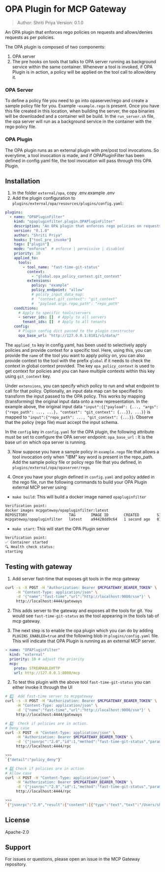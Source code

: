 # OPA Plugin for MCP Gateway

> Author: Shriti Priya
> Version: 0.1.0

An OPA plugin that enforces rego policies on requests and allows/denies requests as per policies.

The OPA plugin is composed of two components:
1. OPA server
2. The pre hooks on tools that talks to OPA server running as background service within the same container. Whenever a tool is invoked, if OPA Plugin is in action, a policy will be applied on the tool call to allow/deny it.

### OPA Server
To define a policy file you need to go into opaserver/rego and create a sample policy file for you.
Example -`example.rego` is present.
Once you have this file created in this location, when building the server, the opa binaries will be downloaded and a container will be build.
In the `run_server.sh` file, the opa server will run as a background service in the container with the rego policy file.

### OPA Plugin
The OPA plugin runs as an external plugin with pre/post tool invocations. So everytime, a tool invocation is made, and if OPAPluginFilter has been defined in config.yaml file, the tool invocation will pass through this OPA Plugin.


## Installation

1. In the folder `external/opa`, copy .env.example .env
2. Add the plugin configuration to `plugins/external/opa/resources/plugins/config.yaml`:

```yaml
plugins:
  - name: "OPAPluginFilter"
    kind: "opapluginfilter.plugin.OPAPluginFilter"
    description: "An OPA plugin that enforces rego policies on requests and allows/denies requests as per policies"
    version: "0.1.0"
    author: "Shriti Priya"
    hooks: ["tool_pre_invoke"]
    tags: ["plugin"]
    mode: "enforce"  # enforce | permissive | disabled
    priority: 10
    applied_to:
      tools:
        - tool_name: "fast-time-git-status"
          context:
            - "global.opa_policy_context.git_context"
          extensions:
            policy: "example"
            policy_endpoint: "allow"
            # policy_input_data_map:
            #  "context.git_context": "git_context"
            #  "payload.args.repo_path": "repo_path"
    conditions:
      # Apply to specific tools/servers
      - server_ids: []  # Apply to all servers
        tenant_ids: []  # Apply to all tenants
    config:
      # Plugin config dict passed to the plugin constructor
      opa_base_url: "http://127.0.0.1:8181/v1/data/"
```
The `applied_to` key in config.yaml, has been used to selectively apply policies and provide context for a specific tool.
Here, using this, you can provide the `name` of the tool you want to apply policy on, you can also provide
context to the tool with the prefix `global` if it needs to check the context in global context provided.
The key `opa_policy_context` is used to get context for policies and you can have multiple contexts within this key using `git_context` key.

Under `extensions`, you can specify which policy to run and what endpoint to call for that policy. Optionally, an input data map can be specified to transform the input passed to the OPA policy. This works by mapping (transforming) the original input data onto a new representation. In the example above, the original input data `"input":{{"payload": {..., "args": {"repo_path": ..., ...}, "context": "git_context": {...}}, ...}}` is mapped to `"input":{"repo_path": ..., "git_context": {...}}`. Observe that the policy (rego file) must accept the input schema.

In the `config` key in `config.yaml` for the OPA plugin, the following attribute must be set to configure the OPA server endpoint:
`opa_base_url` : It is the base url on which opa server is running.

3. Now suppose you have a sample policy in `example.rego` file that allows a tool invocation only when "IBM" key word is present in the repo_path. Add the sample policy file or policy rego file that you defined, in `plugins/external/opa/opaserver/rego`.

3. Once you have your plugin defined in `config.yaml` and policy added in the rego file, run the following commands to build your OPA Plugin external MCP server using:
* `make build`:  This will build a docker image named `opapluginfilter`

```bash
Verification point:
docker images mcpgateway/opapluginfilter:latest
REPOSITORY                   TAG       IMAGE ID       CREATED        SIZE
mcpgateway/opapluginfilter   latest    a94428dd9c64   1 second ago   810MB
```

* `make start`: This will start the OPA Plugin server
```bash
Verification point:
✅ Container started
🔍 Health check status:
starting
```

## Testing with gateway

1. Add server fast-time that exposes git tools in the mcp gateway
```bash
curl -s -X POST -H "Authorization: Bearer $MCPGATEWAY_BEARER_TOKEN" \
     -H "Content-Type: application/json" \
     -d '{"name":"fast-time","url":"http://localhost:9000/sse"}' \
     http://localhost:4444/gateways
```

2. This adds server to the gateway and exposes all the tools for git. You would see `fast-time-git-status` as the tool appearing in the tools tab of mcp gateway.

3. The next step is to enable the opa plugin which you can do by adding `PLUGINS_ENABLED=true` and the following blob in `plugins/config.yaml` file. This will indicate that OPA Plugin is running as an external MCP server.

  ```yaml
  - name: "OPAPluginFilter"
    kind: "external"
    priority: 10 # adjust the priority
    mcp:
      proto: STREAMABLEHTTP
      url: http://127.0.0.1:8000/mcp
  ```

2. To test this plugin with the above tool `fast-time-git-status` you can either invoke it through the UI
```bash
# 1️⃣  Add fast-time server to mcpgateway
curl -s -X POST -H "Authorization: Bearer $MCPGATEWAY_BEARER_TOKEN" \
     -H "Content-Type: application/json" \
     -d '{"name":"fast-time","url":"http://localhost:9000/sse"}' \
     http://localhost:4444/gateways

# 2️⃣  Check if policies are in action.
# Deny case
curl -X POST -H "Content-Type: application/json" \
     -H "Authorization: Bearer $MCPGATEWAY_BEARER_TOKEN" \
     -d '{"jsonrpc":"2.0","id":1,"method":"fast-time-git-status","params":{"repo_path":"path/BIM"}}' \
     http://localhost:4444/rpc

>>>
`{"detail":"policy_deny"}`

# 3️⃣ Check if policies are in action
# Allow case
curl -X POST -H "Content-Type: application/json" \
     -H "Authorization: Bearer $MCPGATEWAY_BEARER_TOKEN" \
     -d '{"jsonrpc":"2.0","id":1,"method":"fast-time-git-status","params":{"repo_path":"path/IBM"}}' \
     http://localhost:4444/rpc

>>>
`{"jsonrpc":"2.0","result":{"content":[{"type":"text","text":"/Users/shritipriya/Documents/2025/271-PR/mcp-context-forge/path/IBM"}],"is_error":false},"id":1}`
```

## License

Apache-2.0

## Support

For issues or questions, please open an issue in the MCP Gateway repository.
